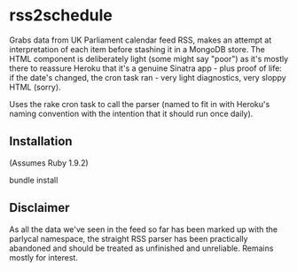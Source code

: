 # rss2schedule

Grabs data from UK Parliament calendar feed RSS, makes an attempt at interpretation of each item before stashing it in a MongoDB store. The HTML component is deliberately light (some might say "poor") as it's mostly there to reassure Heroku that it's a genuine Sinatra app - plus proof of life: if the date's changed, the cron task ran - very light diagnostics, very sloppy HTML (sorry).

Uses the rake cron task to call the parser (named to fit in with Heroku's naming convention with the intention that it should run once daily).

## Installation

(Assumes Ruby 1.9.2)

bundle install

## Disclaimer

As all the data we've seen in the feed so far has been marked up with the parlycal namespace, the straight RSS parser has been practically abandoned and should be treated as unfinished and unreliable. Remains mostly for interest.